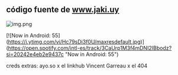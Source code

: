 ## código fuente de www.jaki.uy 

![img.png](https://i.pinimg.com/564x/af/b3/90/afb3904502bac49452e8f4ef9e8617e7.jpg)

[![Now in Android: 55]
(https://i.ytimg.com/vi/Hc79sDi3f0U/maxresdefault.jpg)]
(https://open.spotify.com/intl-es/track/3CaUrp1M3f4mDNI2IBbodz?si=20242e4eb2e9437c "Now in Android: 55")

creds extras:
ayo.so x el linkhub
Vincent Garreau x el 404
